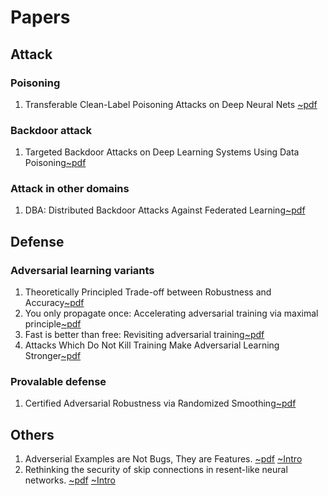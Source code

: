 # Papers
## Attack
### Poisoning
1. Transferable Clean-Label Poisoning Attacks on Deep Neural Nets
[~pdf](https://arxiv.org/pdf/1905.05897.pdf)
### Backdoor attack
1. Targeted Backdoor Attacks on Deep Learning Systems Using Data Poisoning[~pdf](https://arxiv.org/pdf/1712.05526.pdf?source=post_page---------------------------)
### Attack in other domains
1. DBA: Distributed Backdoor Attacks Against Federated Learning[~pdf](https://openreview.net/attachment?id=rkgyS0VFvr&name=original_pdf)


## Defense

### Adversarial learning variants
1. Theoretically Principled Trade-off between Robustness and Accuracy[~pdf](https://arxiv.org/pdf/1901.08573.pdf)
2. You only propagate once: Accelerating adversarial training via maximal principle[~pdf](http://papers.nips.cc/paper/8316-you-only-propagate-once-accelerating-adversarial-training-via-maximal-principle)
3. Fast is better than free: Revisiting adversarial training[~pdf](https://arxiv.org/pdf/2001.03994.pdf)
4. Attacks Which Do Not Kill Training Make Adversarial Learning Stronger[~pdf](https://arxiv.org/pdf/2002.11242.pdf)

### Provalable defense
1. Certified Adversarial Robustness via Randomized Smoothing[~pdf](https://arxiv.org/pdf/1902.02918.pdf)
## Others
1. Adverserial Examples are Not Bugs, They are Features.
[~pdf](https://arxiv.org/abs/1905.02175)  [~Intro](https://github.com/I-am-Bot/Papers/blob/master/1.md)
2. Rethinking the security of skip connections in resent-like neural networks.
[~pdf](https://openreview.net/pdf?id=BJlRs34Fvr)  [~Intro](https://github.com/I-am-Bot/Papers/blob/master/Rethinking%20the%20security%20of%20skip%20connections%20in%20resent-like%20neural%20networks.md)

